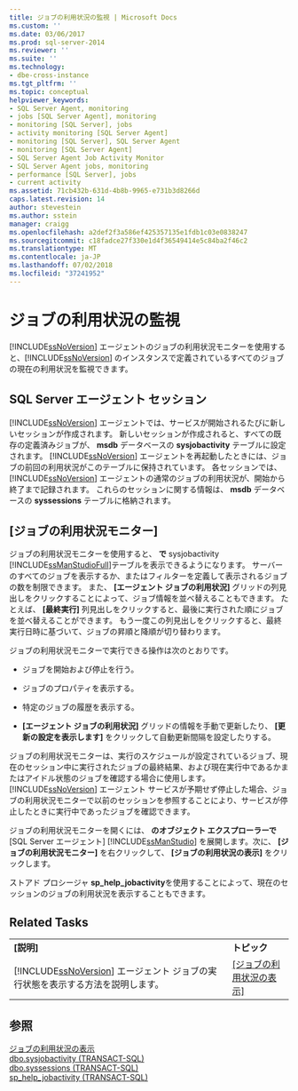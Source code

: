 ```yaml
---
title: ジョブの利用状況の監視 | Microsoft Docs
ms.custom: ''
ms.date: 03/06/2017
ms.prod: sql-server-2014
ms.reviewer: ''
ms.suite: ''
ms.technology:
- dbe-cross-instance
ms.tgt_pltfrm: ''
ms.topic: conceptual
helpviewer_keywords:
- SQL Server Agent, monitoring
- jobs [SQL Server Agent], monitoring
- monitoring [SQL Server], jobs
- activity monitoring [SQL Server Agent]
- monitoring [SQL Server], SQL Server Agent
- monitoring [SQL Server Agent]
- SQL Server Agent Job Activity Monitor
- SQL Server Agent jobs, monitoring
- performance [SQL Server], jobs
- current activity
ms.assetid: 71cb432b-631d-4b8b-9965-e731b3d8266d
caps.latest.revision: 14
author: stevestein
ms.author: sstein
manager: craigg
ms.openlocfilehash: a2def2f3a586ef425357135e1fdb1c03e0838247
ms.sourcegitcommit: c18fadce27f330e1d4f36549414e5c84ba2f46c2
ms.translationtype: MT
ms.contentlocale: ja-JP
ms.lasthandoff: 07/02/2018
ms.locfileid: "37241952"
---
```

# <a name="monitor-job-activity"></a>ジョブの利用状況の監視
  [!INCLUDE[ssNoVersion](../../includes/ssnoversion-md.md)] エージェントのジョブの利用状況モニターを使用すると、[!INCLUDE[ssNoVersion](../../includes/ssnoversion-md.md)] のインスタンスで定義されているすべてのジョブの現在の利用状況を監視できます。  
  
## <a name="sql-server-agent-sessions"></a>SQL Server エージェント セッション  
 [!INCLUDE[ssNoVersion](../../includes/ssnoversion-md.md)] エージェントでは、サービスが開始されるたびに新しいセッションが作成されます。 新しいセッションが作成されると、すべての既存の定義済みジョブが、 **msdb** データベースの **sysjobactivity** テーブルに設定されます。 [!INCLUDE[ssNoVersion](../../includes/ssnoversion-md.md)] エージェントを再起動したときには、ジョブの前回の利用状況がこのテーブルに保持されています。 各セッションでは、 [!INCLUDE[ssNoVersion](../../includes/ssnoversion-md.md)] エージェントの通常のジョブの利用状況が、開始から終了まで記録されます。 これらのセッションに関する情報は、 **msdb** データベースの **syssessions** テーブルに格納されます。  
  
## <a name="job-activity-monitor"></a>[ジョブの利用状況モニター]  
 ジョブの利用状況モニターを使用すると、 **で** sysjobactivity [!INCLUDE[ssManStudioFull](../../includes/ssmanstudiofull-md.md)]テーブルを表示できるようになります。 サーバーのすべてのジョブを表示するか、またはフィルターを定義して表示されるジョブの数を制限できます。 また、 **[エージェント ジョブの利用状況]** グリッドの列見出しをクリックすることによって、ジョブ情報を並べ替えることもできます。 たとえば、 **[最終実行]** 列見出しをクリックすると、最後に実行された順にジョブを並べ替えることができます。 もう一度この列見出しをクリックすると、最終実行日時に基づいて、ジョブの昇順と降順が切り替わります。  
  
 ジョブの利用状況モニターで実行できる操作は次のとおりです。  
  
-   ジョブを開始および停止を行う。  
  
-   ジョブのプロパティを表示する。  
  
-   特定のジョブの履歴を表示する。  
  
-   **[エージェント ジョブの利用状況]** グリッドの情報を手動で更新したり、 **[更新の設定を表示します]** をクリックして自動更新間隔を設定したりする。  
  
 ジョブの利用状況モニターは、実行のスケジュールが設定されているジョブ、現在のセッション中に実行されたジョブの最終結果、および現在実行中であるかまたはアイドル状態のジョブを確認する場合に使用します。 [!INCLUDE[ssNoVersion](../../includes/ssnoversion-md.md)] エージェント サービスが予期せず停止した場合、ジョブの利用状況モニターで以前のセッションを参照することにより、サービスが停止したときに実行中であったジョブを確認できます。  
  
 ジョブの利用状況モニターを開くには、 **のオブジェクト エクスプローラーで** [SQL Server エージェント] [!INCLUDE[ssManStudio](../../includes/ssmanstudio-md.md)] を展開します。次に、 **[ジョブの利用状況モニター]** を右クリックして、 **[ジョブの利用状況の表示]** をクリックします。  
  
 ストアド プロシージャ **sp_help_jobactivity**を使用することによって、現在のセッションのジョブの利用状況を表示することもできます。  
  
## <a name="related-tasks"></a>Related Tasks  
  
|||  
|-|-|  
|**[説明]**|**トピック**|  
|[!INCLUDE[ssNoVersion](../../includes/ssnoversion-md.md)] エージェント ジョブの実行状態を表示する方法を説明します。|[[ジョブの利用状況の表示]](view-job-activity.md)|  
  
## <a name="see-also"></a>参照  
 [ジョブの利用状況の表示](view-job-activity.md)   
 [dbo.sysjobactivity &#40;TRANSACT-SQL&#41;](/sql/relational-databases/system-tables/dbo-sysjobactivity-transact-sql)   
 [dbo.syssessions &#40;TRANSACT-SQL&#41;](/sql/relational-databases/system-tables/dbo-syssessions-transact-sql)   
 [sp_help_jobactivity &#40;TRANSACT-SQL&#41;](/sql/relational-databases/system-stored-procedures/sp-help-jobactivity-transact-sql)  
  
  
